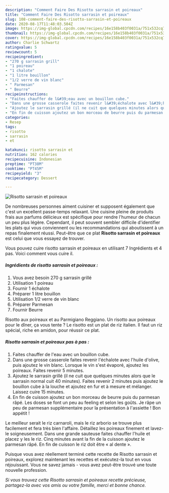 ```yaml
---
description: "Comment Faire Des Risotto sarrasin et poireaux"
title: "Comment Faire Des Risotto sarrasin et poireaux"
slug: 108-comment-faire-des-risotto-sarrasin-et-poireaux
date: 2020-08-17T11:48:03.504Z
image: https://img-global.cpcdn.com/recipes/16e158b403f0031a/751x532cq70/risotto-sarrasin-et-poireaux-photo-principale-de-la-recette.jpg
thumbnail: https://img-global.cpcdn.com/recipes/16e158b403f0031a/751x532cq70/risotto-sarrasin-et-poireaux-photo-principale-de-la-recette.jpg
cover: https://img-global.cpcdn.com/recipes/16e158b403f0031a/751x532cq70/risotto-sarrasin-et-poireaux-photo-principale-de-la-recette.jpg
author: Charlie Schwartz
ratingvalue: 5
reviewcount: 5
recipeingredient:
- "270 g sarrasin grill"
- "1 poireau"
- "1 chalote"
- "1 litre bouillon"
- "1/2 verre de vin blanc"
- " Parmesan"
- " Beurre"
recipeinstructions:
- "Faites chauffer de l&#39;eau avec un bouillon cube."
- "Dans une grosse casserole faites revenir l&#39;échalote avec l&#39;huile d&#39;olive, puis ajoutez le vin blanc. Lorsque le vin s&#39;est évaporé, ajoutez les poireaux. Faites revenir 5 minutes."
- "Ajoutez le sarrasin grillé (il ne cuit que quelques minutes alors que le sarrasin normal cuit 40 minutes). Faites revenir 2 minutes puis ajoutez le bouillon cube à la louche et ajoutez en fur et à mesure et mélanger. Laissez cuire 15 minutes."
- "En fin de cuisson ajoutez un bon morceau de beurre puis du parmesan râpé. Les doses se font un peu au feeling et selon les goûts. Je râpe un peu de parmesan supplémentaire pour la présentation à l&#39;assiette ! Bon appétit !"
categories:
- Resep
tags:
- risotto
- sarrasin
- et

katakunci: risotto sarrasin et 
nutrition: 162 calories
recipecuisine: Indonesian
preptime: "PT38M"
cooktime: "PT45M"
recipeyield: "3"
recipecategory: Dessert

---
```



![Risotto sarrasin et poireaux](https://img-global.cpcdn.com/recipes/16e158b403f0031a/751x532cq70/risotto-sarrasin-et-poireaux-photo-principale-de-la-recette.jpg)

De nombreuses personnes aiment cuisiner et supposent également que c'est un excellent passe-temps relaxant. Une cuisine pleine de produits frais aux parfums délicieux est spécifique pour rendre l'humeur de chacun un peu plus légère. Cependant, il peut souvent sembler difficile d'identifier les plats qui vous conviennent ou les recommandations qui aboutissent à un repas finalement réussi. Peut-être que ce plat <strong> Risotto sarrasin et poireaux </strong> est celui que vous essayez de trouver.

<!--inarticleads1-->

Vous pouvez cuire risotto sarrasin et poireaux en utilisant 7 Ingrédients et 4 pas. Voici comment vous cuire il.

##### Ingrédients de risotto sarrasin et poireaux :

1. Vous avez besoin 270 g sarrasin grillé
1. Utilisation 1 poireau
1. Fournir 1 échalote
1. Préparer 1 litre bouillon
1. Utilisation 1/2 verre de vin blanc
1. Préparer  Parmesan
1. Fournir  Beurre


Risotto aux poireaux et au Parmigiano Reggiano. Un risotto aux poireaux pour le dîner, ça vous tente ? Le risotto est un plat de riz italien. Il faut un riz spécial, riche en amidon, pour réussir ce plat. 

<!--inarticleads2-->

##### Risotto sarrasin et poireaux pas à pas :

1. Faites chauffer de l&#39;eau avec un bouillon cube.
1. Dans une grosse casserole faites revenir l&#39;échalote avec l&#39;huile d&#39;olive, puis ajoutez le vin blanc. Lorsque le vin s&#39;est évaporé, ajoutez les poireaux. Faites revenir 5 minutes.
1. Ajoutez le sarrasin grillé (il ne cuit que quelques minutes alors que le sarrasin normal cuit 40 minutes). Faites revenir 2 minutes puis ajoutez le bouillon cube à la louche et ajoutez en fur et à mesure et mélanger. Laissez cuire 15 minutes.
1. En fin de cuisson ajoutez un bon morceau de beurre puis du parmesan râpé. Les doses se font un peu au feeling et selon les goûts. Je râpe un peu de parmesan supplémentaire pour la présentation à l&#39;assiette ! Bon appétit !


Le meilleur serait le riz carnaroli, mais le riz arborio se trouve plus facilement et fera très bien l&#39;affaire. Détaillez les poireaux finement et lavez-le soigneusement. Dans une grande sauteuse faites chauffer l&#39;huile et placez y les le riz. Cinq minutes avant la fin de la cuisson ajoutez le parmesan râpé. En fin de cuisson le riz doit être « al dente ». 

<!--inarticleads1-->

<p>
Puisque vous avez réellement terminé cette recette de Risotto sarrasin et poireaux, explorez maintenant les recettes et exécutez-la tout en vous réjouissant. Vous ne savez jamais - vous avez peut-être trouvé une toute nouvelle profession.
</p>

<p>
<i>Si vous trouvez cette Risotto sarrasin et poireaux recette précieuse, partagez-la avec vos amis ou votre famille, merci et bonne chance.</i>
</p>
